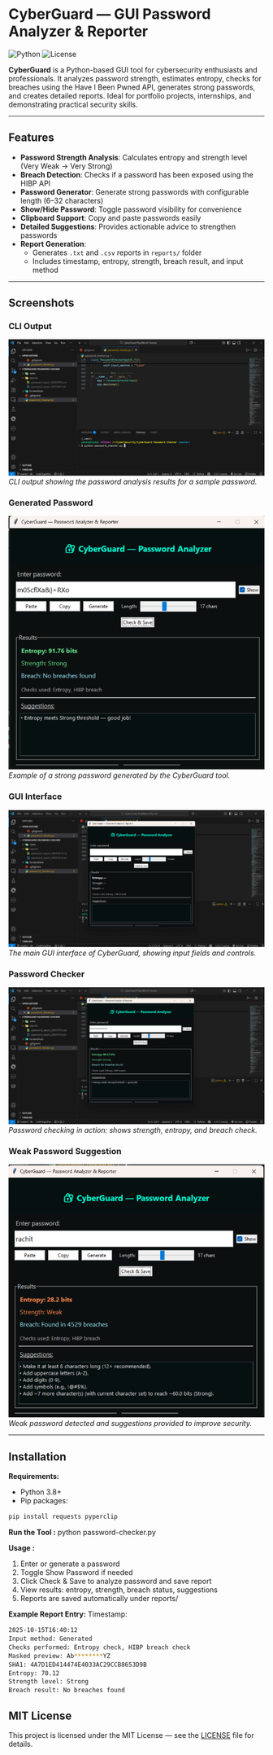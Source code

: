 # CyberGuard — GUI Password Analyzer & Reporter

![Python](https://img.shields.io/badge/python-3.8+-blue.svg)
![License](https://img.shields.io/badge/license-MIT-green.svg)

**CyberGuard** is a Python-based GUI tool for cybersecurity enthusiasts and professionals. It analyzes password strength, estimates entropy, checks for breaches using the Have I Been Pwned API, generates strong passwords, and creates detailed reports. Ideal for portfolio projects, internships, and demonstrating practical security skills.

---

## Features

- **Password Strength Analysis**: Calculates entropy and strength level (Very Weak → Very Strong)  
- **Breach Detection**: Checks if a password has been exposed using the HIBP API  
- **Password Generator**: Generate strong passwords with configurable length (6–32 characters)  
- **Show/Hide Password**: Toggle password visibility for convenience  
- **Clipboard Support**: Copy and paste passwords easily  
- **Detailed Suggestions**: Provides actionable advice to strengthen passwords  
- **Report Generation**:  
  - Generates `.txt` and `.csv` reports in `reports/` folder  
  - Includes timestamp, entropy, strength, breach result, and input method  

---

## Screenshots

### CLI Output
![CLI Output](screenshots/cli-output.png)  
*CLI output showing the password analysis results for a sample password.*

### Generated Password
![Generated Password](screenshots/generated-password.png)  
*Example of a strong password generated by the CyberGuard tool.*

### GUI Interface
![Interface](screenshots/interface.png)  
*The main GUI interface of CyberGuard, showing input fields and controls.*

### Password Checker
![Password Checker](screenshots/password-checker.png)  
*Password checking in action: shows strength, entropy, and breach check.*

### Weak Password Suggestion
![Weak Password](screenshots/weak-password.png)  
*Weak password detected and suggestions provided to improve security.*

---

## Installation

**Requirements:**

- Python 3.8+  
- Pip packages:

```bash
pip install requests pyperclip
```

**Run the Tool :**
python password-checker.py

**Usage :**
1. Enter or generate a password
2. Toggle Show Password if needed
3. Click Check & Save to analyze password and save report
4. View results: entropy, strength, breach status, suggestions
5. Reports are saved automatically under reports/

**Example Report Entry:**
Timestamp:
```bash
2025-10-15T16:40:12
Input method: Generated
Checks performed: Entropy check, HIBP breach check
Masked preview: Ab********YZ
SHA1: 4A7D1ED414474E4033AC29CCB8653D9B
Entropy: 70.12
Strength level: Strong
Breach result: No breaches found
```

## MIT License
This project is licensed under the MIT License — see the [LICENSE](LICENSE) file for details.
